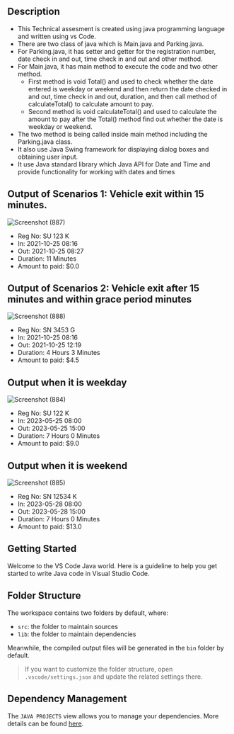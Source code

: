 ## Description
- This Technical assesment is created using java programming language and written using vs Code. 
- There are two class of java which is Main.java and Parking.java.
- For Parking.java, it has setter and getter for the registration number, date check in and out, time check in and out and other method.
- For Main.java, it has main method to execute the code and two other method.
  -  First method is void Total() and used to check whether the date entered is weekday or weekend and then return the date checked in and out, time check in and out, duration,  and then call method of calculateTotal() to calculate amount to pay.
  -  Second method is void calculateTotal() and used to calculate the amount to pay after the Total() method find out whether the date is weekday or weekend.
- The two method is being called inside main method including the Parking.java class.
- It also use Java Swing framework for displaying dialog boxes and obtaining user input.
- It use Java standard library which Java API for Date and Time and provide functionality for working with dates and times

## Output of Scenarios 1: Vehicle exit within 15 minutes.
![Screenshot (887)](https://github.com/Maxs19711/TechnicalAssesment/assets/132529355/fa8bf18a-4e48-4e6f-aeb4-014d0ca864bc)
- Reg No:         SU 123 K
- In:             2021-10-25 08:16
- Out:            2021-10-25 08:27
- Duration:       11 Minutes      
- Amount to paid: $0.0

## Output of Scenarios 2: Vehicle exit after 15 minutes and within grace period minutes
![Screenshot (888)](https://github.com/Maxs19711/TechnicalAssesment/assets/132529355/1d623b78-a1a2-47ac-a32b-1179e2038f63)
- Reg No:         SN 3453 G
- In:             2021-10-25 08:16
- Out:            2021-10-25 12:19 
- Duration:       4 Hours 3 Minutes
- Amount to paid: $4.5

## Output when it is weekday
![Screenshot (884)](https://github.com/Maxs19711/TechnicalAssesment/assets/132529355/2946e834-df97-4bb4-8b80-61d2665a2858)
- Reg No:         SU 122 K
- In:             2023-05-25 08:00
- Out:            2023-05-25 15:00 
- Duration:       7 Hours 0 Minutes
- Amount to paid: $9.0

## Output when it is weekend
![Screenshot (885)](https://github.com/Maxs19711/TechnicalAssesment/assets/132529355/d06c7606-7898-4f89-9c9a-7fcc5b8e4a58)
- Reg No:         SN 12534 K
- In:             2023-05-28 08:00
- Out:            2023-05-28 15:00 
- Duration:       7 Hours 0 Minutes
- Amount to paid: $13.0


## Getting Started

Welcome to the VS Code Java world. Here is a guideline to help you get started to write Java code in Visual Studio Code.

## Folder Structure

The workspace contains two folders by default, where:

- `src`: the folder to maintain sources
- `lib`: the folder to maintain dependencies

Meanwhile, the compiled output files will be generated in the `bin` folder by default.

> If you want to customize the folder structure, open `.vscode/settings.json` and update the related settings there.

## Dependency Management

The `JAVA PROJECTS` view allows you to manage your dependencies. More details can be found [here](https://github.com/microsoft/vscode-java-dependency#manage-dependencies).
